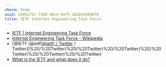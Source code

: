 ```yaml
---
share: true
uuid: 2e051f2c-73d9-40ce-9af5-1b1be5604b78
title: IETF Internet Engineering Task Force
---
```

* [IETF | Internet Engineering Task Force](https://www.ietf.org/)
* [Internet Engineering Task Force - Wikipedia](https://en.wikipedia.org/wiki/Internet_Engineering_Task_Force)
* [@IETF (@ietf|[@ietf) / Twitter](../@ietf) / Twitter]]%20/%20Twitter)%20/%20Twitter)%20/%20Twitter)%20/%20Twitter)%20/%20Twitter)%20/%20Twitter)
* [What is the IETF and what does it do?](https://www.techtarget.com/whatis/definition/IETF-Internet-Engineering-Task-Force)